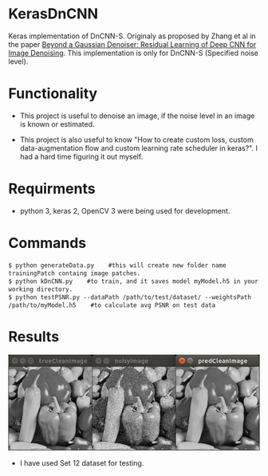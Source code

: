 # KerasDnCNN
Keras implementation of DnCNN-S. Originaly as proposed by Zhang et al in the paper [Beyond a Gaussian Denoiser: Residual Learning of Deep CNN for Image Denoising](http://www4.comp.polyu.edu.hk/~cslzhang/paper/DnCNN.pdf).
This implementation is only for DnCNN-S (Specified noise level).

# Functionality
- This project is  useful to denoise an image, if the noise level in an image is known or estimated. 

- This project is also useful to know "How to create custom loss, custom data-augmentation flow and custom learning rate scheduler in keras?". I had a hard time figuring it out  myself.

# Requirments
- python 3, keras 2, OpenCV 3 were being used for development.

# Commands
``` shell
$ python generateData.py    #this will create new folder name trainingPatch containg image patches.
$ python kDnCNN.py    #to train, and it saves model myModel.h5 in your working directory.
$ python testPSNR.py --dataPath /path/to/test/dataset/ --weightsPath /path/to/myModel.h5    #to calculate avg PSNR on test data
```
# Results
![compare](./img/results.png)
- I have used Set 12 dataset for testing.

